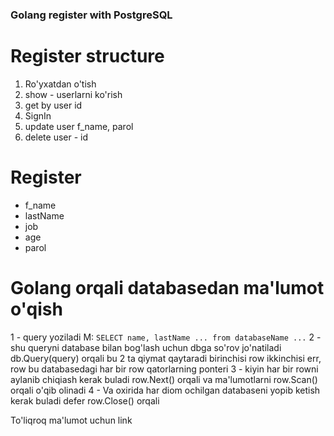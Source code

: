 ### Golang register with PostgreSQL

# Register structure
1. Ro'yxatdan o'tish
2. show - userlarni ko'rish
3. get by user id
4. SignIn
5. update user f_name, parol
6. delete user - id

# Register 
- f_name
- lastName
- job
- age
- parol

# Golang orqali databasedan ma'lumot o'qish 
1 - query yoziladi M: `SELECT name, lastName ... from databaseName ...`
2 - shu queryni database bilan bog'lash uchun dbga so'rov jo'natiladi db.Query(query) orqali bu 2 ta qiymat qaytaradi birinchisi row ikkinchisi err, row bu databasedagi har bir row qatorlarning ponteri
3 - kiyin har bir rowni aylanib chiqiash kerak buladi row.Next() orqali va ma'lumotlarni row.Scan() orqali o'qib olinadi
4 - Va oxirida har diom ochilgan databaseni yopib ketish kerak buladi defer row.Close() orqali

<a src="http://go-database-sql.org/retrieving.html">To'liqroq ma'lumot uchun link</a>